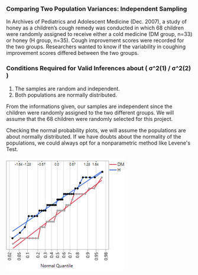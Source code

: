 ### Comparing Two Population Variances: Independent Sampling
In Archives of Pediatrics and Adolescent Medicine (Dec. 2007), a study of honey as a children’s cough remedy was conducted in which 68 children were randomly assigned to receive either a cold medicine (DM group, n=33) or honey (H group, n=35). Cough improvement scores were recorded for the two groups. Researchers wanted to know if the variability in coughing improvement scores differed between the two groups.

### Conditions Required for Valid Inferences about ( σ^2(1) / σ^2(2) ) 
1. The samples are random and independent.
2. Both populations are normally distributed.

From the informations given, our samples are independent since the children were randomly assigned to the two different groups. We will assume that the 68 children were randomly selected for this project.

Checking the normal probability plots, we will assume the populations are about normally distributed. If we have doubts about the normality of the populations, we could always opt for a nonparametric method like Levene's Test. 

![histogram](NormalPlots.png)

